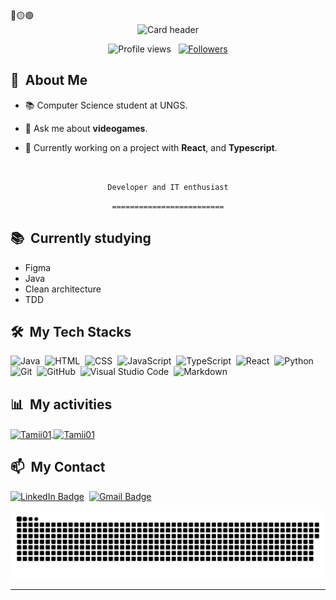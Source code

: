 <div>
🔴🟡🟢

<br>

</div>


<div align="center">
  <img src="https://i.pinimg.com/originals/f0/f0/d9/f0f0d932d6e39c7af5aa305cbd8da735.gif" alt="Card header"/>
</div>

<p align="center">
  <img src="https://komarev.com/ghpvc/?username=Tamii01&color=blueviolet" alt="Profile views" />
  &nbsp;
  <a href="https://github.com/Tamii01?tab=followers">
    <img src="https://img.shields.io/github/followers/Tamii01?style=social" alt="Followers" />
  </a>
</p>


<div>

  ## 🧭 &nbsp;About Me

  - 📚 Computer Science student at UNGS.
    
  - 💬 Ask me about **videogames**.

  - 🌱 Currently working on a project with **React**, and **Typescript**.

  <br>
  

</div>


<div align="center">

  `Developer and IT enthusiast`
  <br>

  `=========================`
  <br>

</div>


<div>

  ## 📚 &nbsp;Currently studying

  - Figma
  - Java
  - Clean architecture
  - TDD

</div>


<div>

  ## 🛠️ &nbsp;My Tech Stacks

  ![Java](https://img.shields.io/badge/JAVA-%E2%80%A2-red)&nbsp;
  ![HTML](https://img.shields.io/badge/-HTML-0D1117?style=flat&logo=HTML5)&nbsp;
  ![CSS](https://img.shields.io/badge/-CSS-0D1117?style=flat&logo=CSS3&logoColor=1572B6)&nbsp;
  ![JavaScript](https://img.shields.io/badge/-JavaScript-0D1117?style=flat&logo=javascript)&nbsp;
  ![TypeScript](https://img.shields.io/badge/-TypeScript-0D1117?style=flat&logo=typescript)&nbsp;
  ![React](https://img.shields.io/badge/-React-0D1117?style=flat&logo=react)&nbsp;
  ![Python](https://img.shields.io/badge/-Python-0D1117?style=flat&logo=python)&nbsp;
  ![Git](https://img.shields.io/badge/-Git-0D1117?style=flat&logo=git)&nbsp;
  ![GitHub](https://img.shields.io/badge/-GitHub-0D1117?style=flat&logo=github)&nbsp;
  ![Visual Studio Code](https://img.shields.io/badge/-VS%20Code-0D1117?style=flat&logo=visual-studio-code&logoColor=007ACC)&nbsp;
  ![Markdown](https://img.shields.io/badge/-Markdown-0D1117?style=flat&logo=markdown)

</div>


<div>

  ## 📊 &nbsp;My activities
  <a href="https://github.com/Tamii01">
    <img width=450 height=170 align="center" alt="Tamii01" src="https://github-readme-stats.vercel.app/api?username=Tamii01&theme=midnight-purple&show_icons=true&bg_color=0D1117&hide_border=true&count_private=true" />
  </a>
  <a href="https://github.com/Tamii01">
    <img align="center" alt="Tamii01" src="https://github-readme-stats.vercel.app/api/top-langs/?username=Tamii01&theme=midnight-purple&layout=compact&bg_color=0D1117&hide_border=true&count_private=true" />
  </a>
</div>

<div>

  ## 📫 &nbsp;My Contact

  <!-- [![Portfolio Badge](https://img.shields.io/badge/-Portifolio-blueviolet?style=flat-square&logo=Portfolio&logoColor=white)](https://pepyn0.github.io/)&nbsp; -->
  [![LinkedIn Badge](https://img.shields.io/badge/-Pablo_Silva-blue?style=flat-square&logo=Linkedin&logoColor=white&link=https://www.linkedin.com/in/pablodsilva/)](https://www.linkedin.com/in/tamara-pucheta/)&nbsp;
  [![Gmail Badge](https://img.shields.io/badge/-pablo.pds100@gmail.com-red?style=flat-square&logo=Gmail&logoColor=white)](mailto:tamii.pucheta1901@gmail.com)&nbsp;

</div>


<!-- ![Snake animation](https://github.com/Pepyn0/Pepyn0/blob/output/github-contribution-grid-snake.svg) -->

<div>
  <img src="https://github.com/Pepyn0/Pepyn0/raw/output/github-contribution-grid-snake.svg" alt="snake"></center>
</div>

<!-- ## 📚 &nbsp;My Projects -->


------
